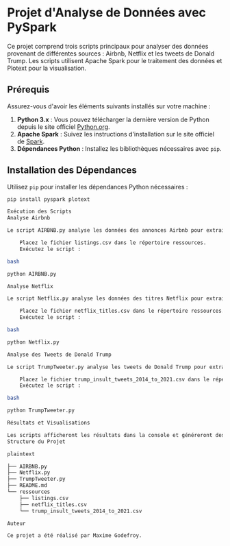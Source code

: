 # Projet d'Analyse de Données avec PySpark

Ce projet comprend trois scripts principaux pour analyser des données provenant de différentes sources : Airbnb, Netflix et les tweets de Donald Trump. Les scripts utilisent Apache Spark pour le traitement des données et Plotext pour la visualisation.

## Prérequis

Assurez-vous d'avoir les éléments suivants installés sur votre machine :

1. **Python 3.x** : Vous pouvez télécharger la dernière version de Python depuis le site officiel [Python.org](https://www.python.org/downloads/).
2. **Apache Spark** : Suivez les instructions d'installation sur le site officiel de [Spark](https://spark.apache.org/downloads.html).
3. **Dépendances Python** : Installez les bibliothèques nécessaires avec `pip`.

## Installation des Dépendances

Utilisez `pip` pour installer les dépendances Python nécessaires :

```bash
pip install pyspark plotext

Exécution des Scripts
Analyse Airbnb

Le script AIRBNB.py analyse les données des annonces Airbnb pour extraire des informations telles que la répartition des types de chambres, les revenus moyens, etc.

    Placez le fichier listings.csv dans le répertoire ressources.
    Exécutez le script :

bash

python AIRBNB.py

Analyse Netflix

Le script Netflix.py analyse les données des titres Netflix pour extraire des informations sur les réalisateurs les plus prolifiques, les durées moyennes des films, etc.

    Placez le fichier netflix_titles.csv dans le répertoire ressources.
    Exécutez le script :

bash

python Netflix.py

Analyse des Tweets de Donald Trump

Le script TrumpTweeter.py analyse les tweets de Donald Trump pour extraire des informations sur les cibles de ses insultes, les insultes les plus courantes, etc.

    Placez le fichier trump_insult_tweets_2014_to_2021.csv dans le répertoire ressources.
    Exécutez le script :

bash

python TrumpTweeter.py

Résultats et Visualisations

Les scripts afficheront les résultats dans la console et généreront des visualisations de barres horizontales en utilisant Plotext.
Structure du Projet

plaintext

├── AIRBNB.py
├── Netflix.py
├── TrumpTweeter.py
├── README.md
└── ressources
    ├── listings.csv
    ├── netflix_titles.csv
    └── trump_insult_tweets_2014_to_2021.csv

Auteur

Ce projet a été réalisé par Maxime Godefroy.